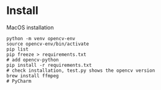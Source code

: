 # Install
MacOS installation
```shell
python -m venv opencv-env
source opencv-env/bin/activate
pip list
pip freeze > requirements.txt
# add opencv-python
pip install -r requirements.txt
# check installation, test.py shows the opencv version
brew install ffmpeg
# PyCharm
```
